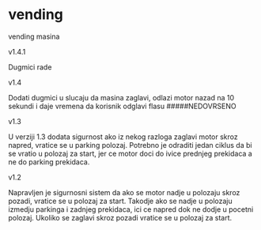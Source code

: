 # vending
vending masina 

v1.4.1

Dugmici rade

v1.4

Dodati dugmici u slucaju da masina zaglavi, odlazi motor nazad na 10 sekundi i daje vremena da korisnik odglavi flasu 
#####NEDOVRSENO

v1.3

U verziji 1.3 dodata sigurnost ako iz nekog razloga zaglavi motor skroz napred, vratice se u parking polozaj. Potrebno je odraditi jedan ciklus da bi se vratio u polozaj za start, jer ce motor doci do ivice prednjeg prekidaca a ne do parking prekidaca.

v1.2

Napravljen je sigurnosni sistem da ako se motor nadje u polozaju skroz pozadi, vratice se u polozaj za start. Takodje ako se nadje u polozaju izmedju parkinga i zadnjeg prekidaca, ici ce napred dok ne dodje u pocetni polozaj.
Ukoliko se zaglavi skroz pozadi vratice se u polozaj za start.
